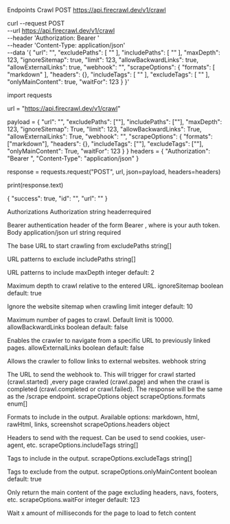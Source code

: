 Endpoints
Crawl
POST
https://api.firecrawl.dev/v1/crawl


curl --request POST \
  --url https://api.firecrawl.dev/v1/crawl \
  --header 'Authorization: Bearer <token>' \
  --header 'Content-Type: application/json' \
  --data '{
  "url": "<string>",
  "excludePaths": [
    "<string>"
  ],
  "includePaths": [
    "<string>"
  ],
  "maxDepth": 123,
  "ignoreSitemap": true,
  "limit": 123,
  "allowBackwardLinks": true,
  "allowExternalLinks": true,
  "webhook": "<string>",
  "scrapeOptions": {
    "formats": [
      "markdown"
    ],
    "headers": {},
    "includeTags": [
      "<string>"
    ],
    "excludeTags": [
      "<string>"
    ],
    "onlyMainContent": true,
    "waitFor": 123
  }
}'


import requests

url = "https://api.firecrawl.dev/v1/crawl"

payload = {
    "url": "<string>",
    "excludePaths": ["<string>"],
    "includePaths": ["<string>"],
    "maxDepth": 123,
    "ignoreSitemap": True,
    "limit": 123,
    "allowBackwardLinks": True,
    "allowExternalLinks": True,
    "webhook": "<string>",
    "scrapeOptions": {
        "formats": ["markdown"],
        "headers": {},
        "includeTags": ["<string>"],
        "excludeTags": ["<string>"],
        "onlyMainContent": True,
        "waitFor": 123
    }
}
headers = {
    "Authorization": "Bearer <token>",
    "Content-Type": "application/json"
}

response = requests.request("POST", url, json=payload, headers=headers)

print(response.text)






{
  "success": true,
  "id": "<string>",
  "url": "<string>"
}


Authorizations
Authorization
string
headerrequired

Bearer authentication header of the form Bearer <token>, where <token> is your auth token.
Body
application/json
url
string
required

The base URL to start crawling from
excludePaths
string[]

URL patterns to exclude
includePaths
string[]

URL patterns to include
maxDepth
integer
default: 2

Maximum depth to crawl relative to the entered URL.
ignoreSitemap
boolean
default: true

Ignore the website sitemap when crawling
limit
integer
default: 10

Maximum number of pages to crawl. Default limit is 10000.
allowBackwardLinks
boolean
default: false

Enables the crawler to navigate from a specific URL to previously linked pages.
allowExternalLinks
boolean
default: false

Allows the crawler to follow links to external websites.
webhook
string

The URL to send the webhook to. This will trigger for crawl started (crawl.started) ,every page crawled (crawl.page) and when the crawl is completed (crawl.completed or crawl.failed). The response will be the same as the /scrape endpoint.
scrapeOptions
object
scrapeOptions.formats
enum<string>[]

Formats to include in the output.
Available options: markdown, 
html, 
rawHtml, 
links, 
screenshot 
scrapeOptions.headers
object

Headers to send with the request. Can be used to send cookies, user-agent, etc.
scrapeOptions.includeTags
string[]

Tags to include in the output.
scrapeOptions.excludeTags
string[]

Tags to exclude from the output.
scrapeOptions.onlyMainContent
boolean
default: true

Only return the main content of the page excluding headers, navs, footers, etc.
scrapeOptions.waitFor
integer
default: 123

Wait x amount of milliseconds for the page to load to fetch content